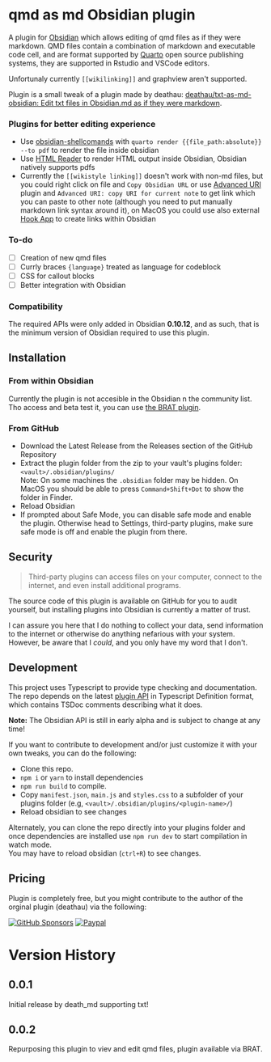 # qmd as md Obsidian plugin

A plugin for [Obsidian](https://obsidian.md) which allows editing of qmd files as if they were markdown.
QMD files contain a combination of markdown and executable code cell, and are format supported by [Quarto](https://quarto.org/) open source publishing systems, they are supported in Rstudio and VSCode editors.

Unfortunaly currently `[[wikilinking]]` and graphview aren't supported.

Plugin is a small tweak of a plugin made by deathau: [deathau/txt-as-md-obsidian: Edit txt files in Obsidian.md as if they were markdown](https://github.com/deathau/txt-as-md-obsidian).

### Plugins for better editing experience

- Use  [obsidian-shellcomands](obsidian://show-plugin?id=obsidian-shellcommands) with `quarto render {{file_path:absolute}} --to pdf` to render the file inside obsidian
-  Use [HTML Reader](obsidian://show-plugin?id=obsidian-html-plugin) to render HTML output inside Obsidian, Obsidian natively supports pdfs
-  Currently the `[[wikistyle linking]]` doesn't work with non-md files, but you could right click on file and `Copy Obsidian URL` or use [Advanced URI](obsidian://show-plugin?id=obsidian-advanced-uri) plugin and `Advanced URI: copy URI for current note` to get link which you can paste to other note (although you need to put manually markdown link syntax around it), on MacOS you could use also external [Hook App](https://hookproductivity.com/) to create links within Obsidian

### To-do

- [ ] Creation of new qmd files
- [ ] Currly braces `{language}` treated as language for codeblock
- [ ] CSS for callout blocks
- [ ] Better integration with Obsidian

### Compatibility

The required APIs were only added in Obsidian **0.10.12**, and as such, that is the minimum version of Obsidian required to use this plugin. 

## Installation

### From within Obsidian
Currently the plugin is not accesible in the Obsidian n the community list. Tho access and beta test it, you can use [the BRAT plugin](https://github.com/TfTHacker/obsidian42-brat).

### From GitHub
- Download the Latest Release from the Releases section of the GitHub Repository
- Extract the plugin folder from the zip to your vault's plugins folder: `<vault>/.obsidian/plugins/`  
Note: On some machines the `.obsidian` folder may be hidden. On MacOS you should be able to press `Command+Shift+Dot` to show the folder in Finder.
- Reload Obsidian
- If prompted about Safe Mode, you can disable safe mode and enable the plugin.
Otherwise head to Settings, third-party plugins, make sure safe mode is off and
enable the plugin from there.

## Security
> Third-party plugins can access files on your computer, connect to the internet, and even install additional programs.

The source code of this plugin is available on GitHub for you to audit yourself, but installing plugins into Obsidian is currently a matter of trust.

I can assure you here that I do nothing to collect your data, send information to the internet or otherwise do anything nefarious with your system. However, be aware that I *could*, and you only have my word that I don't.

## Development

This project uses Typescript to provide type checking and documentation.  
The repo depends on the latest [plugin API](https://github.com/obsidianmd/obsidian-api) in Typescript Definition format, which contains TSDoc comments describing what it does.

**Note:** The Obsidian API is still in early alpha and is subject to change at any time!

If you want to contribute to development and/or just customize it with your own
tweaks, you can do the following:
- Clone this repo.
- `npm i` or `yarn` to install dependencies
- `npm run build` to compile.
- Copy `manifest.json`, `main.js` and `styles.css` to a subfolder of your plugins
folder (e.g, `<vault>/.obsidian/plugins/<plugin-name>/`)
- Reload obsidian to see changes

Alternately, you can clone the repo directly into your plugins folder and once
dependencies are installed use `npm run dev` to start compilation in watch mode.  
You may have to reload obsidian (`ctrl+R`) to see changes.

## Pricing

Plugin is completely free, but you might contribute to the author of the orginal plugin (deathau) via the following:

[![GitHub Sponsors](https://img.shields.io/github/sponsors/deathau?style=social)](https://github.com/sponsors/deathau)
[![Paypal](https://img.shields.io/badge/paypal-deathau-yellow?style=social&logo=paypal)](https://paypal.me/deathau)

# Version History
## 0.0.1
Initial release by death_md supporting txt!
## 0.0.2
Repurposing this plugin to viev and edit qmd files, plugin available via BRAT.
